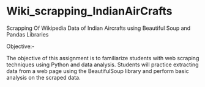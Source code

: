 # Wiki_scrapping_IndianAirCrafts
Scrapping Of Wikipedia Data of Indian Aircrafts using Beautiful Soup and Pandas Libraries

Objective:- 

The objective of this assignment is to familiarize students with web scraping techniques using Python and data analysis. Students will practice extracting data from a web page using the BeautifulSoup library and perform basic analysis on the scraped data.
